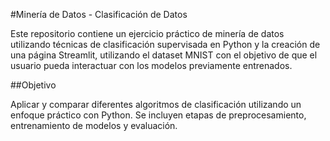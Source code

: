 #Minería de Datos - Clasificación de Datos

Este repositorio contiene un ejercicio práctico de minería de datos utilizando técnicas de clasificación supervisada en Python y la creación de una página Streamlit, utilizando el dataset MNIST con el objetivo de que el usuario pueda interactuar con los modelos previamente entrenados. 

##Objetivo

Aplicar y comparar diferentes algoritmos de clasificación utilizando un enfoque práctico con Python. Se incluyen etapas de preprocesamiento, entrenamiento de modelos y evaluación.



